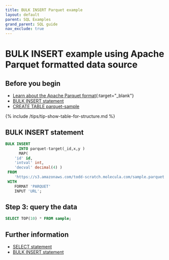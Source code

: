 ```yaml
---
title: BULK INSERT Parquet example
layout: default
parent: SQL Examples
grand_parent: SQL guide
nav_exclude: true
---
```


# BULK INSERT example using Apache Parquet formatted data source



## Before you begin

* [Learn about the Apache Parquet format](https://parquet.apache.org/){:target="_blank"}
* [BULK INSERT statement](/docs/sql-guide/statements/statement-insert-bulk)
* [CREATE TABLE parquet-sample](/docs/sql-guide/examples/insert-bulk-parquet/sql-eg-table-create-parquet-sample)

{% include /tips/tip-show-table-for-structure.md %}

## BULK INSERT statement

```sql
BULK INSERT
      INTO parquet-target(_id,x,y )
      MAP(
    'id' id,
    'intval' int,
    'decval' decimal(4) )
 FROM
	'https://s3.amazonaws.com/todd-scratch.molecula.com/sample.parquet'
 WITH
    FORMAT 'PARQUET'
    INPUT 'URL';
```


## Step 3: query the data

```sql
SELECT TOP(10) * FROM sample;
```

## Further information

* [SELECT statement](/docs/sql-guide/statements/statement-select)
* [BULK INSERT statement](/docs/sql-guide/statements/statement-insert-bulk)
